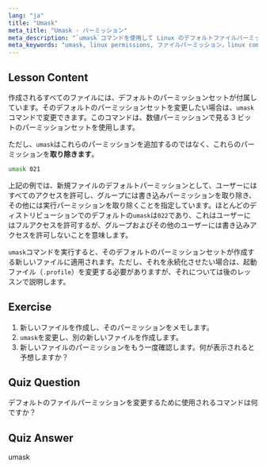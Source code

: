 ```yaml
---
lang: "ja"
title: "Umask"
meta_title: "Umask - パーミッション"
meta_description: "`umask`コマンドを使用して Linux のデフォルトファイルパーミッションを制御する方法を学びます。数値パーミッションを理解し、新しいファイルアクセスを簡単に管理します。"
meta_keywords: "umask, linux permissions, ファイルパーミッション，linux commands, 初心者 linux, linux チュートリアル，デフォルトパーミッション"
---
```


## Lesson Content

作成されるすべてのファイルには、デフォルトのパーミッションセットが付属しています。そのデフォルトのパーミッションセットを変更したい場合は、`umask`コマンドで変更できます。このコマンドは、数値パーミッションで見る 3 ビットのパーミッションセットを使用します。

ただし、`umask`はこれらのパーミッションを追加するのではなく、これらのパーミッションを**取り除きます**。

```bash
umask 021
```

上記の例では、新規ファイルのデフォルトパーミッションとして、ユーザーにはすべてのアクセスを許可し、グループには書き込みパーミッションを取り除き、その他には実行パーミッションを取り除くことを指定しています。ほとんどのディストリビューションでのデフォルトの`umask`は`022`であり、これはユーザーにはフルアクセスを許可するが、グループおよびその他のユーザーには書き込みアクセスを許可しないことを意味します。

`umask`コマンドを実行すると、そのデフォルトのパーミッションセットが作成する新しいファイルに適用されます。ただし、それを永続化させたい場合は、起動ファイル（`.profile`）を変更する必要がありますが、それについては後のレッスンで説明します。

## Exercise

1. 新しいファイルを作成し、そのパーミッションをメモします。
2. `umask`を変更し、別の新しいファイルを作成します。
3. 新しいファイルのパーミッションをもう一度確認します。何が表示されると予想しますか？

## Quiz Question

デフォルトのファイルパーミッションを変更するために使用されるコマンドは何ですか？

## Quiz Answer

umask
